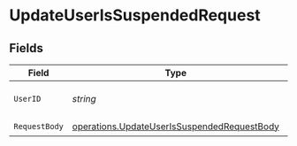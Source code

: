 # UpdateUserIsSuspendedRequest


## Fields

| Field                                                                                                      | Type                                                                                                       | Required                                                                                                   | Description                                                                                                |
| ---------------------------------------------------------------------------------------------------------- | ---------------------------------------------------------------------------------------------------------- | ---------------------------------------------------------------------------------------------------------- | ---------------------------------------------------------------------------------------------------------- |
| `UserID`                                                                                                   | *string*                                                                                                   | :heavy_check_mark:                                                                                         | The unique identifier of the user.                                                                         |
| `RequestBody`                                                                                              | [operations.UpdateUserIsSuspendedRequestBody](../../models/operations/updateuserissuspendedrequestbody.md) | :heavy_check_mark:                                                                                         | N/A                                                                                                        |